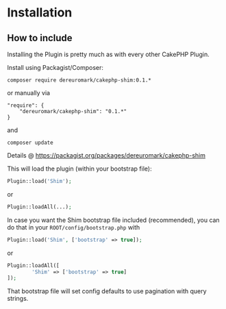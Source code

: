# Installation

## How to include
Installing the Plugin is pretty much as with every other CakePHP Plugin.

Install using Packagist/Composer:
```
composer require dereuromark/cakephp-shim:0.1.*
```

or manually via

```
"require": {
	"dereuromark/cakephp-shim": "0.1.*"
}
```
and

	composer update

Details @ https://packagist.org/packages/dereuromark/cakephp-shim

This will load the plugin (within your bootstrap file):
```php
Plugin::load('Shim');
```
or
```php
Plugin::loadAll(...);
```

In case you want the Shim bootstrap file included (recommended), you can do that in your `ROOT/config/bootstrap.php` with

```php
Plugin::load('Shim', ['bootstrap' => true]);
```

or

```php
Plugin::loadAll([
		'Shim' => ['bootstrap' => true]
]);
```

That bootstrap file will set config defaults to use pagination with query strings.
